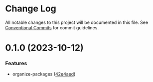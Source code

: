 # Change Log

All notable changes to this project will be documented in this file.
See [Conventional Commits](https://conventionalcommits.org) for commit guidelines.

# 0.1.0 (2023-10-12)

### Features

- organize-packages ([42e4aed](https://github.com/marinetesio/packages/commit/42e4aedfd2f7defc03d8d0e9288e061950d35060))
